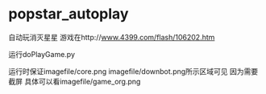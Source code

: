 # popstar_autoplay
自动玩消灭星星 游戏在http://www.4399.com/flash/106202.htm

运行doPlayGame.py

运行时保证imagefile/core.png imagefile/downbot.png所示区域可见 因为需要截屏 具体可以看imagefile/game_org.png
